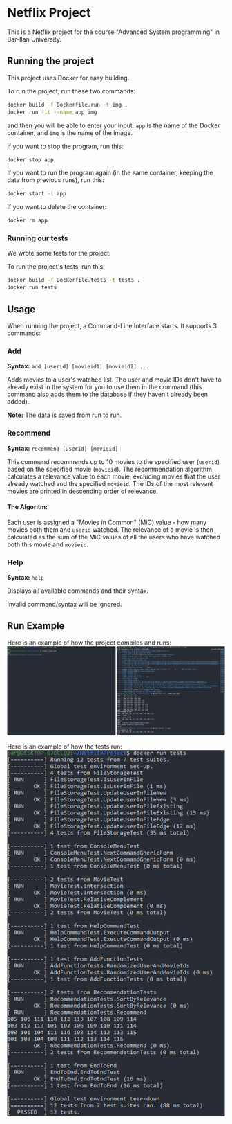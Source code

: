# Netflix Project
This is a Netflix project for the course "Advanced System programming" in Bar-Ilan University.

## Running the project
This project uses Docker for easy building.

To run the project, run these two commands:
```bash
docker build -f Dockerfile.run -t img .
docker run -it --name app img
```
and then you will be able to enter your input.
`app` is the name of the Docker container, and `img` is the name of the image.

If you want to stop the program, run this:
```bash
docker stop app
```

If you want to run the program again (in the same container, keeping the data from previous runs), run this:
```bash
docker start -i app
```

If you want to delete the container:
```bash
docker rm app
```

### Running our tests
We wrote some tests for the project.

To run the project's tests, run this:
```bash
docker build -f Dockerfile.tests -t tests .
docker run tests
```

## Usage
When running the project, a Command-Line Interface starts. It supports 3 commands:
### Add
**Syntax:** `add [userid] [movieid1] [movieid2] ...`

Adds movies to a user's watched list. The user and movie IDs don't have to already exist in the system for you to use them in the command (this command also adds them to the database if they haven't already been added).

**Note:** The data is saved from run to run.

### Recommend
**Syntax:** `recommend [userid] [movieid]`

This command recommends up to 10 movies to the specified user (`userid`) based on the specified movie (`movieid`). The recommendation algorithm calculates a relevance value to each movie, excluding movies that the user already watched and the specified `movieid`. The IDs of the most relevant movies are printed in descending order of relevance.
#### The Algoritm:
Each user is assigned a "Movies in Common" (MiC) value - how many movies both them and `userid` watched. The relevance of a movie is then calculated as the sum of the MiC values of all the users who have watched both this movie and `movieid`.

### Help
**Syntax:** `help`

Displays all available commands and their syntax.

Invalid command/syntax will be ignored.

## Run Example
Here is an example of how the project compiles and runs:
![Run Example](RunExample.png)

Here is an example of how the tests run:
![Tests Run](TestsRun.png)
